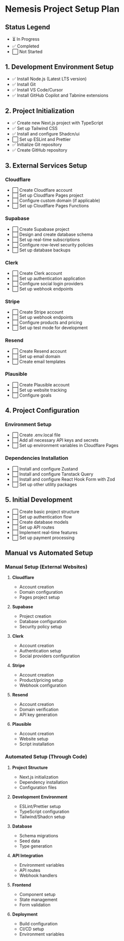 # Nemesis Project Setup Plan

## Status Legend
- ⏳ In Progress
- ✅ Completed
- ⬜ Not Started

## 1. Development Environment Setup
- ✅ Install Node.js (Latest LTS version)
- ✅ Install Git
- ✅ Install VS Code/Cursor
- ✅ Install GitHub Copilot and Tabnine extensions

## 2. Project Initialization
- ✅ Create new Next.js project with TypeScript
- ✅ Set up Tailwind CSS
- ✅ Install and configure Shadcn/ui
- ⬜ Set up ESLint and Prettier
- ✅ Initialize Git repository
- ✅ Create GitHub repository

## 3. External Services Setup

### Cloudflare
- ⬜ Create Cloudflare account
- ⬜ Set up Cloudflare Pages project
- ⬜ Configure custom domain (if applicable)
- ⬜ Set up Cloudflare Pages Functions

### Supabase
- ⬜ Create Supabase project
- ⬜ Design and create database schema
- ⬜ Set up real-time subscriptions
- ⬜ Configure row-level security policies
- ⬜ Set up database backups

### Clerk
- ⬜ Create Clerk account
- ⬜ Set up authentication application
- ⬜ Configure social login providers
- ⬜ Set up webhook endpoints

### Stripe
- ⬜ Create Stripe account
- ⬜ Set up webhook endpoints
- ⬜ Configure products and pricing
- ⬜ Set up test mode for development

### Resend
- ⬜ Create Resend account
- ⬜ Set up email domain
- ⬜ Create email templates

### Plausible
- ⬜ Create Plausible account
- ⬜ Set up website tracking
- ⬜ Configure goals

## 4. Project Configuration

### Environment Setup
- ⬜ Create .env.local file
- ⬜ Add all necessary API keys and secrets
- ⬜ Set up environment variables in Cloudflare Pages

### Dependencies Installation
- ⬜ Install and configure Zustand
- ⬜ Install and configure Tanstack Query
- ⬜ Install and configure React Hook Form with Zod
- ⬜ Set up other utility packages

## 5. Initial Development
- ⬜ Create basic project structure
- ⬜ Set up authentication flow
- ⬜ Create database models
- ⬜ Set up API routes
- ⬜ Implement real-time features
- ⬜ Set up payment processing

## Manual vs Automated Setup

### Manual Setup (External Websites)
1. **Cloudflare**
   - Account creation
   - Domain configuration
   - Pages project setup

2. **Supabase**
   - Project creation
   - Database configuration
   - Security policy setup

3. **Clerk**
   - Account creation
   - Authentication setup
   - Social providers configuration

4. **Stripe**
   - Account creation
   - Product/pricing setup
   - Webhook configuration

5. **Resend**
   - Account creation
   - Domain verification
   - API key generation

6. **Plausible**
   - Account creation
   - Website setup
   - Script installation

### Automated Setup (Through Code)
1. **Project Structure**
   - Next.js initialization
   - Dependency installation
   - Configuration files

2. **Development Environment**
   - ESLint/Prettier setup
   - TypeScript configuration
   - Tailwind/Shadcn setup

3. **Database**
   - Schema migrations
   - Seed data
   - Type generation

4. **API Integration**
   - Environment variables
   - API routes
   - Webhook handlers

5. **Frontend**
   - Component setup
   - State management
   - Form validation

6. **Deployment**
   - Build configuration
   - CI/CD setup
   - Environment variables 